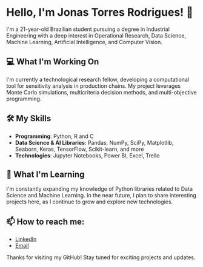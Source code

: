 # Hello, I'm Jonas Torres Rodrigues! 👋

I'm a 21-year-old Brazilian student pursuing a degree in Industrial Engineering with a deep interest in  Operational Research, Data Science, Machine Learning, Artificial Intelligence, and Computer Vision. 

## 💻 What I'm Working On
I'm currently a technological research fellow, developing a computational tool for sensitivity analysis in production chains. My project leverages Monte Carlo simulations, multicriteria decision methods, and multi-objective programming.

## 🛠️ My Skills
- **Programming**: Python, R and C
- **Data Science & AI Libraries**: Pandas, NumPy, SciPy, Matplotlib, Seaborn, Keras, TensorFlow, Scikit-learn, and more
- **Technologies**: Jupyter Notebooks, Power BI, Excel, Trello

## 🌱 What I'm Learning
I'm constantly expanding my knowledge of Python libraries related to Data Science and Machine Learning. In the near future, I plan to share interesting projects here, as I continue to grow and explore new technologies.

## 📫 How to reach me:
- [LinkedIn](https://www.linkedin.com/in/jonas-t-rodrigues-79022a22b/)
- [Email](mailto:jonastorresr0drigues@gmail.com)

Thanks for visiting my GitHub! Stay tuned for exciting projects and updates.
